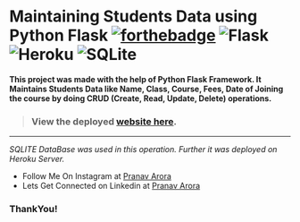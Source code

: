 # Maintaining Students Data using Python Flask  [![forthebadge](https://forthebadge.com/images/badges/made-with-python.svg)](https://forthebadge.com) <img alt="Flask" src="https://img.shields.io/badge/flask-%23000.svg?&style=for-the-badge&logo=flask&logoColor=white"/>  <img alt="Heroku" src="https://img.shields.io/badge/heroku-%23430098.svg?&style=for-the-badge&logo=heroku&logoColor=white"/>  <img alt="SQLite" src ="https://img.shields.io/badge/sqlite-%2307405e.svg?&style=for-the-badge&logo=sqlite&logoColor=white"/>

**This project was made with the help of Python Flask Framework. It Maintains Students Data like Name, Class, Course, Fees, Date of Joining the course by doing CRUD (Create, Read, Update, Delete) operations.**


> ### View the deployed [website here](https://mkcs-studentlist.herokuapp.com/). 
---

*SQLITE DataBase was used in this operation. Further it was deployed on Heroku Server.*

* Follow Me On Instagram at [Pranav Arora](https://www.instagram.com/arorapranav187)
* Lets Get Connected on Linkedin at [Pranav Arora](https://www.linkedin.com/in/pranav-arora-354b71bb/)


### ThankYou!
